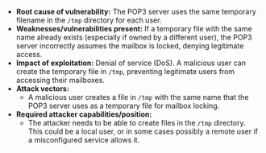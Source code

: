 - **Root cause of vulnerability:** The POP3 server uses the same temporary filename in the `/tmp` directory for each user.
- **Weaknesses/vulnerabilities present:** If a temporary file with the same name already exists (especially if owned by a different user), the POP3 server incorrectly assumes the mailbox is locked, denying legitimate access.
- **Impact of exploitation:** Denial of service (DoS). A malicious user can create the temporary file in `/tmp`, preventing legitimate users from accessing their mailboxes.
- **Attack vectors:**
    - A malicious user creates a file in `/tmp` with the same name that the POP3 server uses as a temporary file for mailbox locking.
- **Required attacker capabilities/position:**
    - The attacker needs to be able to create files in the `/tmp` directory. This could be a local user, or in some cases possibly a remote user if a misconfigured service allows it.